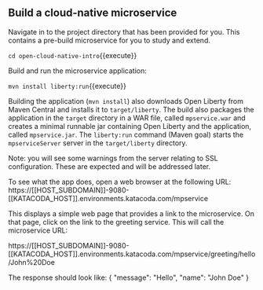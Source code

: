 ## Build a cloud-native microservice

Navigate in to the project directory that has been provided for you. This contains a pre-build microservice for you to study and extend. 

`cd open-cloud-native-intro`{{execute}}

Build and run the microservice application:

`mvn install liberty:run`{{execute}}

Building the application (`mvn install`) also downloads Open Liberty from Maven Central and installs it to `target/liberty`. The build also packages the application in the `target` directory in a WAR file, called `mpservice.war` and creates a minimal runnable jar containing Open Liberty and the application, called `mpservice.jar`. The `liberty:run` command (Maven goal) starts the `mpserviceServer` server in the `target/liberty` directory.

Note: you will see some warnings from the server relating to SSL configuration. These are expected and will be addressed later.

To see what the app does, open a web browser at the following URL: 
https://[[HOST_SUBDOMAIN]]-9080-[[KATACODA_HOST]].environments.katacoda.com/mpservice

This displays a simple web page that provides a link to the microservice. On that page, click on the link to the greeting service. This will call the microservice URL: 

https://[[HOST_SUBDOMAIN]]-9080-[[KATACODA_HOST]].environments.katacoda.com/mpservice/greeting/hello/John%20Doe

The response should look like:
{
    "message": "Hello",
    "name": "John Doe"
}